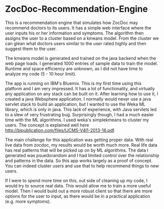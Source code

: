 # ZocDoc-Recommendation-Engine

This is a recommendation engine that simulates how ZocDoc may recommend doctors to its users. It has a simple web interface where the user inputs his or her information and symptoms. The algorithm then assigns the user to a cluster based on a kmeans model. From the cluster we can glean what doctors users similar to the user rated highly and then suggest them to the user.

The kmeans model is generated and trained on the java backend when the web page loads. I generated 1000 entries of sample data to train the model. Runtime and space efficiency are unknown, as I did not have time to analyze my code (5 - 10 hour limit).

The app is running on IBM's Bluemix. This is my first time using this platform and I am very impressed. It has a lot of functionality, and virtually any application on any stack can be built on it. After learning how to use it, I created a java Websphere application. I normally would never use a java servlet stack to build an application, but I wanted to use the Weka ML library, which is only in java. This lack of experience, with Java servlets led to a slew of very frustrating bug. Surprisingly though, I had a much easier time with the ML algorithms. I used weka's simplekmeans to cluster my users. The concept is explained well here http://bipublication.com/files/IJCMS-V4I1-2013-16.pdf.

The main challenge for this application was getting proper data. With real live data from zocdoc, my results would be worth much more. Real life data has real patterns that will be picked up on by ML algorithms. The data I generated was psuedorandom and I had limited control over the relationship and patterns in the data. So this app works largely as a proof of concept. You can indeed cluster users and use that to help recommend things to new users.

If I were to spend more time on this, out side of cleaning up my code, I would try to source real data. This would allow me to train a more useful model. Then I would build out a more robust client so that there are more options for the user to input, as there would be in a practical application (e.g. more symptoms).
